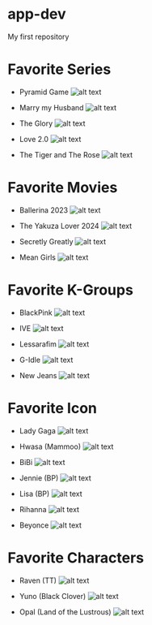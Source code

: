 # app-dev
My first repository


# Favorite Series
- Pyramid Game
![alt text](https://th.bing.com/th/id/OIP.N1s_ak97NLR0flzn7Ef7fQAAAA?rs=1&pid=ImgDetMain)
  
- Marry my Husband
![alt text](https://talkiescorner.com/wp-content/uploads/2023/12/Marry-My-Husband-Episode-1-Preview.webp)
  
- The Glory
![alt text](https://www.themoviedb.org/t/p/original/w29aB2oLeIs9iWITUs8bkFVA0Cp.jpg)
  
- Love 2.0
![alt text](https://th.bing.com/th/id/OIP.R33ZNK1N5pA8EEAxbnIMOAHaEK?rs=1&pid=ImgDetMain)
  
- The Tiger and The Rose
![alt text](https://th.bing.com/th/id/OIP.OyVyfNfLBrm9insKtyO2GwHaLW?rs=1&pid=ImgDetMain)

   
# Favorite Movies
- Ballerina 2023
![alt text](https://th.bing.com/th/id/OIP.sLVCSTemsxBla5QJMKL-wAAAAA?rs=1&pid=ImgDetMain)

- The Yakuza Lover 2024
![alt text](https://th.bing.com/th/id/OIP.k5q_sfBS9zF1VyTnhDsrnAHaFO?rs=1&pid=ImgDetMain)

- Secretly Greatly
![alt text](https://i.mydramalist.com/MXDYxf.jpg)

- Mean Girls
![alt text](https://nientepopcorn.b-cdn.net/film-img/10625-locandina-big.jpg)

# Favorite K-Groups
- BlackPink
![alt text](https://images.genius.com/95c148a0d9cacf0e7548a297dd2c0a02.1000x1000x1.png)

- IVE
![alt text](https://www.lovinkproject.com/wp-content/uploads/2021/03/IMG_1260-1200x800.jpeg)

- Lessarafim
![alt text](https://www.themoviedb.org/t/p/original/zSiqCloLFqEUJssSxaWlTwpOPjQ.jpg)

- G-Idle
![alt text](https://dbkpop.com/wp-content/uploads/2022/03/GI-DLE_I_Never_Die_Teaser_Spoiled_all_group.jpg)

- New Jeans
![alt text](https://www.allkpop.com/upload/2023/07/content/050955/1688565311-20230705-newjeans.jpg)


# Favorite Icon
- Lady Gaga
![alt text](https://www.shared.com/content/images/2017/10/lady-gaga-fashion-awards-getty-1_GH_content_1150px.jpg)

- Hwasa (Mammoo)
![alt text](https://wallpaperaccess.com/full/1978736.jpg)

- BiBi
![alt text](https://cdn.kpopconcerts.com/wp-content/uploads/2023/03/03094408/BIBI_VENGEANCE_REMIX_COVER_FINAL-1024x1024.jpg)

- Jennie (BP)
![alt text](https://th.bing.com/th/id/OIP.sEGsT1JOJrqXAWj-yGINcAHaPw?rs=1&pid=ImgDetMain)

- Lisa (BP)
![alt text](https://th.bing.com/th/id/OIP.9HopEckNCvPg0otj0mAqgwHaJQ?rs=1&pid=ImgDetMain)

- Rihanna
![alt text](https://blogs-images.forbes.com/celiashatzman/files/2017/09/Rihanna-Headshot-1200x1800.jpg)

- Beyonce
![alt text](https://www.billboard.com/wp-content/uploads/2022/06/Beyonce-cr-Courtesy-of-Parkwood-Entertainment-press-2022-billboard-1548.jpg)


# Favorite Characters
- Raven (TT)
![alt text](https://th.bing.com/th/id/OIP.z-AnrQoy3AeERdhsm0m9JwHaKe?rs=1&pid=ImgDetMain)

- Yuno (Black Clover)
![alt text](https://c.wallhere.com/photos/03/48/anime_anime_boys_Black_Clover_Yuno-1966799.jpg!d)
  
- Opal (Land of the Lustrous)
![alt text](https://safebooru.org/images/2435/fdf53f6682e3093c07bf7a55009cfca0168316bb.jpg?2536186)
